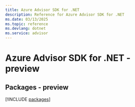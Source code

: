 ```yaml
---
title: Azure Advisor SDK for .NET
description: Reference for Azure Advisor SDK for .NET
ms.date: 03/13/2025
ms.topic: reference
ms.devlang: dotnet
ms.service: advisor
---
```

# Azure Advisor SDK for .NET - preview
## Packages - preview
[!INCLUDE [packages](advisor-index.md)]